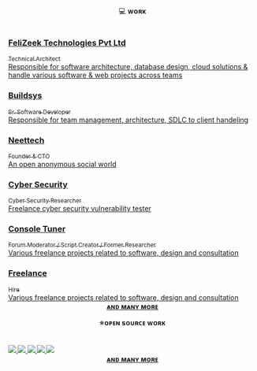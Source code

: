<p align='center'>
  💻 <strong>ᴡᴏʀᴋ</strong> 
  </br></br>
  <div class="project-container">
    <!-- to update : add your latest more projects here -->
    <a class="project-card" href="https://www.felizeek.com/" target="_blank" rel="noopener noreferrer">
      <div>
        <div class="project-card-header">
          <h3>FeliZeek Technologies Pvt Ltd</h3>
        </div>
        <div class="project-card-sub-header">
          <sub>Technical Architect</sub>
        </div>
        <div>Responsible for software architecture, database design, cloud solutions & handle various software & web projects across teams</div>
      </div>
    </a>
    <a class="project-card" href="https://in.linkedin.com/company/buildsysinc" target="_blank" rel="noopener noreferrer">
      <div>
        <div class="project-card-header">
          <h3>Buildsys</h3>
        </div>
        <div class="project-card-sub-header">
          <sub>Sr. Software Developer</sub>
        </div>
        <div>Responsible for team management, architecture, SDLC to client handeling</div>
      </div>
    </a>
    <a class="project-card" href="http://neettech.in" target="_blank" rel="noopener noreferrer">
      <div>
        <div class="project-card-header">
          <h3>Neettech</h3>
        </div>
        <div class="project-card-sub-header">
          <sub>Founder & CTO</sub>
        </div>
        <div>An open anonymous social world</div>
      </div>
    </a>
    <a class="project-card" href="https://hightechunveil.blogspot.com/2016/04/justdialcom-hacked-by-hey24sheep.html" target="_blank" rel="noopener noreferrer">
      <div>
        <div class="project-card-header">
          <h3>Cyber Security</h3>
        </div>
        <div class="project-card-sub-header">
          <sub>Cyber Security Researcher</sub>
        </div>
        <div>Freelance cyber security vulnerability tester</div>
      </div>
    </a>
    <a class="project-card" href="https://www.consoletuner.com/" target="_blank" rel="noopener noreferrer">
      <div>
        <div class="project-card-header">
          <h3>Console Tuner</h3>
        </div>
        <div class="project-card-sub-header">
          <sub>Forum Moderator / Script Creator / Former Researcher</sub>
        </div>
        <div>Various freelance projects related to software, design and consultation</div>
      </div>
    </a>
    <a class="project-card" href="https://www.freelancer.com/u/hey24sheep" target="_blank" rel="noopener noreferrer">
      <div>
        <div class="project-card-header">
          <h3>Freelance</h3>
        </div>
        <div class="project-card-sub-header">
          <sub>Hire</sub>
        </div>
        <div>Various freelance projects related to software, design and consultation</div>
      </div>
    </a>
  </div>
  <div class="project-footer">
    <center>
      <strong>
        <a class="margin-bottom-12" href="/projects">
          ᴀɴᴅ ᴍᴀɴʏ ᴍᴏʀᴇ
        </a>
      <strong>
    </center>
  </div>
</p>

<p align='center'>
  ⭐<strong>ᴏᴘᴇɴ sᴏᴜʀᴄᴇ ᴡᴏʀᴋ</strong>
  </br></br>
  <div class="project-container">
    <!-- to update : add your latest more projects here -->
    <a class="margin-bottom-12" href="https://github.com/hey24sheep/uiblock" target="_blank" rel="noopener noreferrer">
      <img src="https://github-readme-stats.vercel.app/api/pin?username=Hey24sheep&repo=uiblock&border_radius=15&theme=dark">
    </a>
    <a class="margin-bottom-12" href="https://github.com/hey24sheep/backdrop_modal_route" target="_blank" rel="noopener noreferrer">
      <img src="https://github-readme-stats.vercel.app/api/pin?username=Hey24sheep&repo=backdrop_modal_route&border_radius=15&theme=dark">
    </a>
    <a class="margin-bottom-12" href="https://github.com/hey24sheep/azure-flutter-tasks" target="_blank" rel="noopener noreferrer">
      <img src="https://github-readme-stats.vercel.app/api/pin?username=Hey24sheep&repo=azure-flutter-tasks&border_radius=15&theme=dark&forkCount=true">
    </a>
    <a class="margin-bottom-12" href="https://github.com/hey24sheep/azure-environment-variables" target="_blank" rel="noopener noreferrer">
      <img src="https://github-readme-stats.vercel.app/api/pin?username=Hey24sheep&repo=azure-environment-variables&border_radius=15&theme=dark">
    </a>
    <a class="margin-bottom-12" href="https://github.com/hey24sheep/dotnetkiteconnect" target="_blank" rel="noopener noreferrer">
      <img src="https://github-readme-stats.vercel.app/api/pin?username=Hey24sheep&repo=dotnetkiteconnect&border_radius=15&theme=dark">
    </a>
  </div>
  <div class="project-footer margin-bottom-42">
    <center>
      <strong>
        <a class="margin-bottom-12" href="/projects">
          ᴀɴᴅ ᴍᴀɴʏ ᴍᴏʀᴇ
        </a>
      <strong>
    </center>
  </div>
</p>
